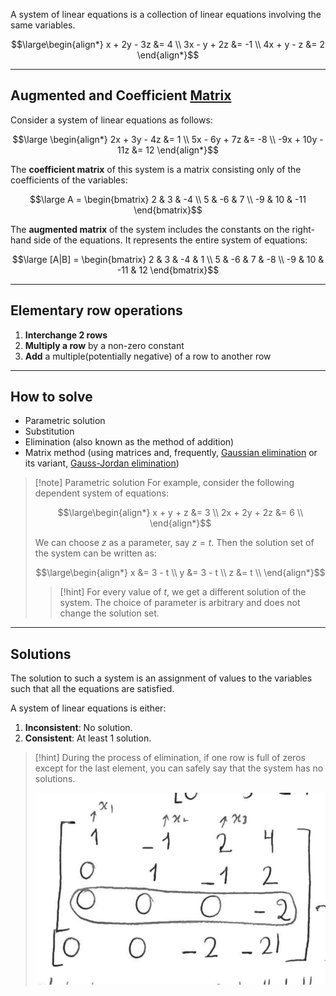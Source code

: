 A system of linear equations is a collection of linear equations involving the same variables.

$$\large\begin{align*} x + 2y - 3z &= 4 \\ 3x - y + 2z &= -1 \\ 4x + y - z &= 2 \end{align*}$$

---

## Augmented and Coefficient [Matrix](Matrix%20(ML).md)

Consider a system of linear equations as follows: 

$$\large \begin{align*} 2x + 3y - 4z &= 1 \\ 5x - 6y + 7z &= -8 \\ -9x + 10y - 11z &= 12 \end{align*}$$

The **coefficient matrix** of this system is a matrix consisting only of the coefficients of the variables: 

$$\large A = \begin{bmatrix} 2 & 3 & -4 \\ 5 & -6 & 7 \\ -9 & 10 & -11 \end{bmatrix}$$

The **augmented matrix** of the system includes the constants on the right-hand side of the equations. It represents the entire system of equations: 

$$\large [A|B] = \begin{bmatrix} 2 & 3 & -4 & 1 \\ 5 & -6 & 7 & -8 \\ -9 & 10 & -11 & 12 \end{bmatrix}$$

---

## Elementary row operations

1. **Interchange 2 rows**
2. **Multiply a row** by a non-zero constant
3. **Add** a multiple(potentially negative) of a row to another row

---

## How to solve

- Parametric solution
- Substitution 
- Elimination (also known as the method of addition) 
- Matrix method (using matrices and, frequently, [Gaussian elimination](Gaussian%20Elimination.md) or its variant, [Gauss-Jordan elimination](Gaussian%20Elimination.md))


> [!note] Parametric solution
> For example, consider the following dependent system of equations:
> 
> $$\large\begin{align*} x + y + z &= 3 \\ 2x + 2y + 2z &= 6 \\ \end{align*}$$
> 
> We can choose $z$ as a parameter, say $z=t$. Then the solution set of the system can be written as:
> 
> $$\large\begin{align*} x &= 3 - t \\ y &= 3 - t \\ z &= t \\ \end{align*}$$
> 
> 
> > [!hint]
> > For every value of $t$, we get a different solution of the system.
> > The choice of parameter is arbitrary and does not change the solution set.
> 

---

## Solutions

The solution to such a system is an assignment of values to the variables such that all the equations are satisfied.

A system of linear equations is either: 
1. **Inconsistent**: No solution.
2. **Consistent**: At least 1 solution.


> [!hint]
> During the process of elimination, if one row is full of zeros except for the last element, you can safely say that the system has no solutions.
> 
> ![](../z_images/Pasted%20image%2020230806132327.png)

